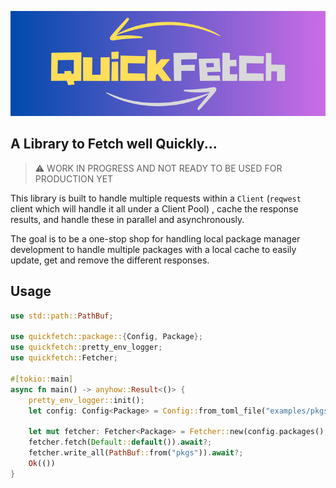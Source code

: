 ![QuickFetch logo](QuickFetch.png)

## A Library to Fetch well Quickly...

> :warning: WORK IN PROGRESS AND NOT READY TO BE USED FOR PRODUCTION YET

This library is built to handle multiple requests within a `Client` (`reqwest` client which will handle it all under a Client Pool)
, cache the response results, and handle these in parallel and asynchronously. 

The goal is to be a one-stop shop for handling local package manager development to handle multiple 
packages with a local cache to easily update, get and remove the different responses.


## Usage

```rust
use std::path::PathBuf;

use quickfetch::package::{Config, Package};
use quickfetch::pretty_env_logger;
use quickfetch::Fetcher;

#[tokio::main]
async fn main() -> anyhow::Result<()> {
    pretty_env_logger::init();
    let config: Config<Package> = Config::from_toml_file("examples/pkgs.toml").await?;

    let mut fetcher: Fetcher<Package> = Fetcher::new(config.packages(), "mufiz")?;
    fetcher.fetch(Default::default()).await?;
    fetcher.write_all(PathBuf::from("pkgs")).await?;
    Ok(())
}
```